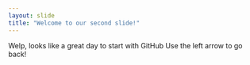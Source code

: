 ```yaml
---
layout: slide
title: "Welcome to our second slide!"
---
```

Welp, looks like a great day to start with GitHub
Use the left arrow to go back!
